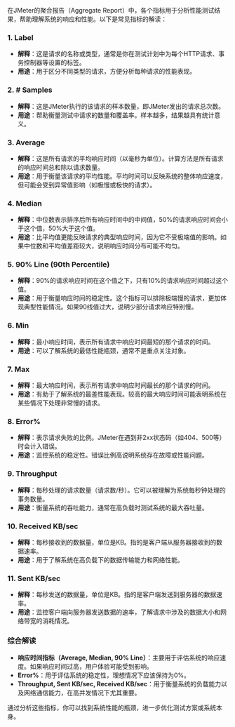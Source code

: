 在JMeter的聚合报告（Aggregate Report）中，各个指标用于分析性能测试结果，帮助理解系统的响应和性能。以下是常见指标的解读：

### 1. **Label**
   - **解释**：这是请求的名称或类型，通常是你在测试计划中为每个HTTP请求、事务控制器等设置的标签。
   - **用途**：用于区分不同类型的请求，方便分析每种请求的性能表现。

### 2. **# Samples**
   - **解释**：这是JMeter执行的该请求的样本数量，即JMeter发出的请求总次数。
   - **用途**：帮助衡量测试中请求的数量和覆盖率。样本越多，结果越具有统计意义。

### 3. **Average**
   - **解释**：这是所有请求的平均响应时间（以毫秒为单位）。计算方法是所有请求的响应时间总和除以请求数量。
   - **用途**：用于衡量该请求的平均性能。平均时间可以反映系统的整体响应速度，但可能会受到异常值影响（如极慢或极快的请求）。

### 4. **Median**
   - **解释**：中位数表示排序后所有响应时间中的中间值，50%的请求响应时间会小于这个值，50%大于这个值。
   - **用途**：比平均值更能反映请求的典型响应时间，因为它不受极端值的影响。如果中位数和平均值差距较大，说明响应时间分布可能不均匀。

### 5. **90% Line (90th Percentile)**
   - **解释**：90%的请求响应时间在这个值之下，只有10%的请求响应时间超过这个值。
   - **用途**：用于衡量响应时间的稳定性。这个指标可以排除极端慢的请求，更加体现典型性能情况。如果90线值过大，说明少部分请求响应特别慢。

### 6. **Min**
   - **解释**：最小响应时间，表示所有请求中响应时间最短的那个请求的时间。
   - **用途**：可以了解系统的最低性能瓶颈，通常不是重点关注对象。

### 7. **Max**
   - **解释**：最大响应时间，表示所有请求中响应时间最长的那个请求的时间。
   - **用途**：有助于了解系统的最差性能表现。较高的最大响应时间可能表明系统在某些情况下处理非常慢的请求。

### 8. **Error%**
   - **解释**：表示请求失败的比例。JMeter在遇到非2xx状态码（如404、500等）时会计入错误。
   - **用途**：监控系统的稳定性。错误比例高说明系统存在故障或性能问题。

### 9. **Throughput**
   - **解释**：每秒处理的请求数量（请求数/秒）。它可以被理解为系统每秒钟处理的事务数量。
   - **用途**：衡量系统的吞吐能力，通常在高负载时测试系统的最大吞吐量。

### 10. **Received KB/sec**
   - **解释**：每秒接收到的数据量，单位是KB。指的是客户端从服务器接收到的数据速率。
   - **用途**：用于了解系统在高负载下的数据传输能力和网络性能。

### 11. **Sent KB/sec**
   - **解释**：每秒发送的数据量，单位是KB。指的是客户端发送到服务器的数据速率。
   - **用途**：监控客户端向服务器发送数据的速率，了解请求中涉及的数据大小和网络带宽的消耗情况。

### 综合解读
- **响应时间指标（Average, Median, 90% Line）**：主要用于评估系统的响应速度。如果响应时间过高，用户体验可能受到影响。
- **Error%**：用于评估系统的稳定性，理想情况下应该保持为0%。
- **Throughput, Sent KB/sec, Received KB/sec**：用于衡量系统的负载能力以及网络通信能力，在高并发情况下尤其重要。

通过分析这些指标，你可以找到系统性能的瓶颈，进一步优化测试方案或系统本身。